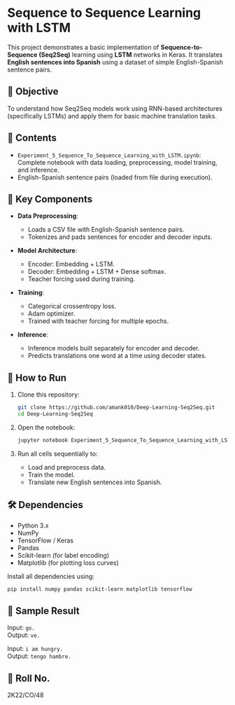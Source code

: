 # Sequence to Sequence Learning with LSTM

This project demonstrates a basic implementation of **Sequence-to-Sequence (Seq2Seq)** learning using **LSTM** networks in Keras. It translates **English sentences into Spanish** using a dataset of simple English-Spanish sentence pairs.

## 🧠 Objective

To understand how Seq2Seq models work using RNN-based architectures (specifically LSTMs) and apply them for basic machine translation tasks.

## 📁 Contents

- `Experiment_5_Sequence_To_Sequence_Learning_with_LSTM.ipynb`: Complete notebook with data loading, preprocessing, model training, and inference.
- English-Spanish sentence pairs (loaded from file during execution).

## 📌 Key Components

- **Data Preprocessing**:
  - Loads a CSV file with English-Spanish sentence pairs.
  - Tokenizes and pads sentences for encoder and decoder inputs.

- **Model Architecture**:
  - Encoder: Embedding + LSTM.
  - Decoder: Embedding + LSTM + Dense softmax.
  - Teacher forcing used during training.

- **Training**:
  - Categorical crossentropy loss.
  - Adam optimizer.
  - Trained with teacher forcing for multiple epochs.

- **Inference**:
  - Inference models built separately for encoder and decoder.
  - Predicts translations one word at a time using decoder states.

## 🚀 How to Run

1. Clone this repository:
   ```bash
   git clone https://github.com/amank010/Deep-Learning-Seq2Seq.git
   cd Deep-Learning-Seq2Seq
   ```

2. Open the notebook:
   ```bash
   jupyter notebook Experiment_5_Sequence_To_Sequence_Learning_with_LSTM.ipynb
   ```

3. Run all cells sequentially to:
   - Load and preprocess data.
   - Train the model.
   - Translate new English sentences into Spanish.

## 🛠️ Dependencies

- Python 3.x
- NumPy
- TensorFlow / Keras
- Pandas
- Scikit-learn (for label encoding)
- Matplotlib (for plotting loss curves)

Install all dependencies using:

```bash
pip install numpy pandas scikit-learn matplotlib tensorflow
```

## 📌 Sample Result

Input: `go.`  
Output: `ve.`

Input: `i am hungry.`  
Output: `tengo hambre.`

## 📄 Roll No.

2K22/CO/48
